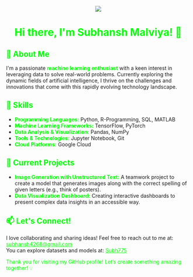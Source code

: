 <p align="center">
    <img src="https://readme-typing-svg.demolab.com/?lines=MACHINE%20LEARNING%20ENTHUSIAST%20;PYTHON%20DEVELOPER;DATA%20SCIENTIST%20;ARTIFICIAL%20INTELLIGENCE%20(AI);AI%20RESEARCHER%20;DEEP%20LEARNING%20PRACTITIONER&font=fira%20Code&center=true&width=650&height=35&color=00FF00&vCenter=true&pause=1000&size=20" />
</p>

<h1 align="center" style="color: #00FF00;">Hi there, I'm Subhansh Malviya! 👋</h1>

<h2 style="color: #00FF00;">🚀 About Me</h2>
<p>
    I'm a passionate <strong style="color: #00FF00;">machine learning enthusiast</strong> with a keen interest in leveraging data to solve real-world problems. Currently exploring the dynamic fields of artificial intelligence, I thrive on the challenges and innovations that come with this rapidly evolving technology landscape.
</p>

<h2 style="color: #00FF00;">🔧 Skills</h2>
<ul>
    <li><strong style="color: #00FF00;">Programming Languages:</strong> Python, R-Programming, SQL, MATLAB</li>
    <li><strong style="color: #00FF00;">Machine Learning Frameworks:</strong> TensorFlow, PyTorch</li>
    <li><strong style="color: #00FF00;">Data Analysis & Visualization:</strong> Pandas, NumPy</li>
    <li><strong style="color: #00FF00;">Tools & Technologies:</strong> Jupyter Notebook, Git</li>
    <li><strong style="color: #00FF00;">Cloud Platforms:</strong> Google Cloud</li>
</ul>

<h2 style="color: #00FF00;">🌱 Current Projects</h2>
<ul>
    <li>
        <strong style="color: #00FF00;">Image Generation with Unstructured Text:</strong> A teamwork project to create a model that generates images along with the correct spelling of given letters (e.g., think of posters).
    </li>
    <li>
        <strong style="color: #00FF00;">Data Visualization Dashboard:</strong> Creating interactive dashboards to present complex data insights in an accessible way.
    </li>
</ul>

<h2 style="color: #00FF00;">📫 Let's Connect!</h2>
<p>
    I love collaborating and sharing ideas! Feel free to reach out to me at: <a href="mailto:subhansh4268@gmail.com" style="color: #00FF00;">subhansh4268@gmail.com</a><br>
    You can explore datasets and models at: <a href="https://huggingface.co/Subh775" style="color: #00FF00;">Subh775</a>
</p>

<p style="color: #00FF00;">Thank you for visiting my GitHub profile! Let’s create something amazing together! 💡</p>
